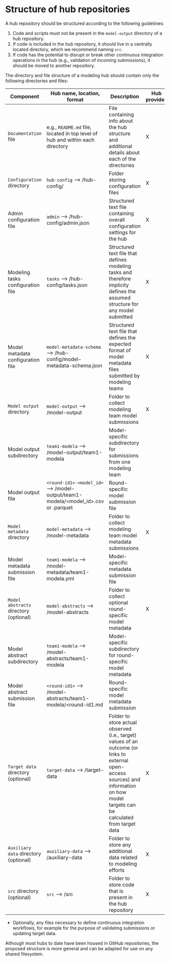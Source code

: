 # Structure of hub repositories

A hub repository should be structured according to the following guidelines:

1. Code and scripts must not be present in the `model-output` directory of a hub repository.
2. If code is included in the hub repository, it should live in a centrally located directory, which we recommend naming `src`.
3. If code has the potential to disrupt or break other continuous integration operations in the hub (e.g., validation of incoming submissions),
it should be moved to another repository. 


The directory and file structure of a modeling hub should contain only the following directories and files:

| Component | Hub name, location, format | Description | Hub provides | Modeler provides |
| ------ | ------ | ------ | ------ | ------ | 
| `Documentation` file | e.g., `README.md` file, located in top level of hub and within each directory | File containing info about the hub structure and additional details about each of the directories| X |  |
| `Configuration` directory | `hub-config` --> /hub-config/ | Folder storing configuration files | X |  |
| Admin configuration file | `admin` --> /hub-config/admin.json | Structured text file containing overall configuration settings for the hub | X |  | 
| Modeling tasks configuration file | `tasks` --> /hub-config/tasks.json | Structured text file that defines modeling tasks and therefore implicity defines the assumed structure for any model submitted | X |  | 
| Model metadata configuration file | `model-metadata-schema` --> /hub-config/model-metadata-schema.json | Structured text file that defines the expected format of model metadata files submitted by modeling teams | X |  |  
| `Model output` directory | `model-output` --> /model-output | Folder to collect modeling team model submissions | X |  | 
| Model output subdirectory | `team1-modela` --> /model-output/team1-modela | Model-specific subdirectory for submissions from one modeling team |  | X | 
| Model output file | `<round-id1>-<model_id>` --> /model-output/team1-modela/<round-id1><model_id>.csv or .parquet| Round-specific model submission file |  | X | 
| `Model metadata` directory | `model-metadata` --> /model-metadata | Folder to collect modeling team model metadata submissions | X | | 
| Model metadata submission file | `team1-modela` --> /model-metadata/team1-modela.yml | Model-specific metadata submission file |  | X | 
| `Model abstracts` directory (optional) | `model-abstracts` --> /model-abstracts | Folder to collect optional round-specific model metadata | X |  | 
| Model abstract subdirectory | `team1-modela` --> /model-abstracts/team1-modela | Model-specific subdirectory for round-specific model metadata |  | X | 
| Model abstract submission file | `<round-id1>` --> /model-abstracts/team1-modela/<round-id1.md | Round-specific model metadata submission |  | X | 
| `Target data` directory (optional)| `target-data` --> /target-data| Folder to store actual observed (i.e., target) values of an outcome (or links to external open-access sources) and information on how  model targets can be calculated from target data | X | | 
| `Auxiliary data` directory (optional) | `auxiliary-data` --> /auxiliary-data | Folder to store any additional data related to modeling efforts | X |  | 
| `src` directory (optional) | `src` --> /src | Folder to store code that is present in the hub repository | X |  | 




* Optionally, any files necessary to define continuous integration workflows, for example for the purpose of validating submissions or updating target data. 

Although most hubs to date have been housed in GitHub repositories, the proposed structure is more general and can be adapted for use on any shared filesystem. 

